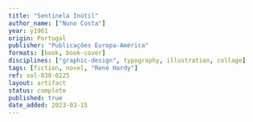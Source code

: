 ```yaml
---
title: "Sentinela Inútil"
author_name: ["Nuno Costa"]
year: y1961
origin: Portugal
publisher: "Publicações Europa-América"
formats: [book, book-cover]
disciplines: ["graphic-design", typography, illustration, collage]
tags: [fiction, novel, "René Hardy"]
ref: sol-030-0225
layout: artifact
status: complete
published: true
date_added: 2023-03-15
---
```

